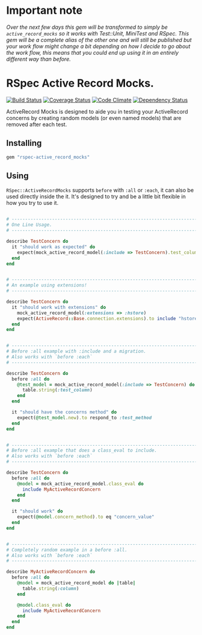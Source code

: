 # Important note

*Over the next few days this gem will be transformed to simply be
`active_record_mocks` so it works with Test::Unit, MiniTest and RSpec.
This gem will be a complete alias of the other one and will still be
published but your work flow might change a bit depending on how I
decide to go about the work flow, this means that you could end up
using it in an entirely different way than before.*

# RSpec Active Record Mocks.

[![Build Status](https://travis-ci.org/envygeeks/rspec-active_record_mocks.png?branch=master)](https://travis-ci.org/envygeeks/rspec-active_record_mocks) [![Coverage Status](https://coveralls.io/repos/envygeeks/rspec-active_record_mocks/badge.png?branch=master)](https://coveralls.io/r/envygeeks/rspec-active_record_mocks) [![Code Climate](https://codeclimate.com/github/envygeeks/rspec-active_record_mocks.png)](https://codeclimate.com/github/envygeeks/rspec-active_record_mocks) [![Dependency Status](https://gemnasium.com/envygeeks/rspec-active_record_mocks.png)](https://gemnasium.com/envygeeks/rspec-active_record_mocks)

ActiveRecord Mocks is designed to aide you in testing your ActiveRecord
concerns by creating random models (or even named models) that are
removed after each test.

## Installing

```ruby
gem "rspec-active_record_mocks"
```

## Using

`RSpec::ActiveRecordMocks` supports `before` with `:all` or `:each`, it
can also be used directly inside the it.  It's designed to try and be a
little bit flexible in how you try to use it.

```ruby

# ----------------------------------------------------------------------------
# One Line Usage.
# ----------------------------------------------------------------------------

describe TestConcern do
  it "should work as expected" do
    expect(mock_active_record_model(:include => TestConcern).test_column).to eq "value"
  end
end
```

```ruby

# ----------------------------------------------------------------------------
# An example using extensions!
# ----------------------------------------------------------------------------

describe TestConcern do
  it "should work with extensions" do
    mock_active_record_model(:extensions => :hstore)
    expect(ActiveRecord::Base.connection.extensions).to include "hstore"
  end
end
```

```ruby

# ----------------------------------------------------------------------------
# Before :all example with :include and a migration.
# Also works with `before :each`
# ----------------------------------------------------------------------------

describe TestConcern do
  before :all do
    @test_model = mock_active_record_model(:include => TestConcern) do
      table.string(:test_column)
    end
  end

  it "should have the concerns method" do
    expect(@test_model.new).to respond_to :test_method
  end
end
```

```ruby

# ----------------------------------------------------------------------------
# Before :all example that does a class_eval to include.
# Also works with `before :each`
# ----------------------------------------------------------------------------

describe TestConcern do
  before :all do
    @model = mock_active_record_model.class_eval do
      include MyActiveRecordConcern
    end
  end

  it "should work" do
    expect(@model.concern_method).to eq "concern_value"
  end
end
```

```ruby

# ----------------------------------------------------------------------------
# Completely random example in a before :all.
# Also works with `before :each`
# ----------------------------------------------------------------------------

describe MyActiveRecordConcern do
  before :all do
    @model = mock_active_record_model do |table|
      table.string(:column)
    end

    @model.class_eval do
      include MyActiveRecordConcern
    end
  end
end
```
